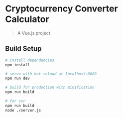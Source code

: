 # Cryptocurrency Converter Calculator

> A Vue.js project

## Build Setup

``` bash
# install dependencies
npm install

# serve with hot reload at localhost:8080
npm run dev

# build for production with minification
npm run build

# for ssr
npm run build
node ./server.js
```
